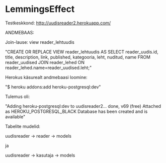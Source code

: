 LemmingsEffect
==============


Testkeskkond:
http://uudisreader2.herokuapp.com/




ANDMEBAAS:

Join-lause: view reader_lehtuudis

"CREATE OR REPLACE VIEW reader_lehtuudis AS 
SELECT reader_uudis.id, title, description, link, published, kategooria, leht, nuditud, name 
FROM reader_uudised JOIN reader_lehed 
ON reader_lehed.name=reader_uudised.leht;"


Herokus käsurealt andmebaasi loomine:

"$ heroku addons:add heroku-postgresql:dev"

Tulemus oli:

"Adding heroku-postgresql:dev to uudisreader2... done, v69 (free)
Attached as HEROKU_POSTGRESQL_BLACK
Database has been created and is available"


Tabelite mudelid:

uudisreader -> reader -> models

ja

uudisreader -> kasutaja -> models
